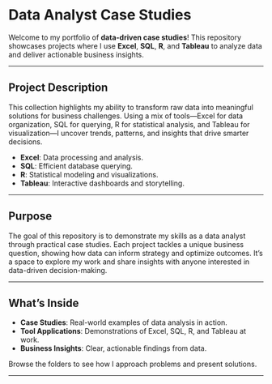 # Data Analyst Case Studies

Welcome to my portfolio of **data-driven case studies**! This repository showcases projects where I use **Excel**, **SQL**, **R**, and **Tableau** to analyze data and deliver actionable business insights.

---

## Project Description

This collection highlights my ability to transform raw data into meaningful solutions for business challenges. Using a mix of tools—Excel for data organization, SQL for querying, R for statistical analysis, and Tableau for visualization—I uncover trends, patterns, and insights that drive smarter decisions.

- **Excel**: Data processing and analysis.  
- **SQL**: Efficient database querying.  
- **R**: Statistical modeling and visualizations.  
- **Tableau**: Interactive dashboards and storytelling.

---

## Purpose

The goal of this repository is to demonstrate my skills as a data analyst through practical case studies. Each project tackles a unique business question, showing how data can inform strategy and optimize outcomes. It’s a space to explore my work and share insights with anyone interested in data-driven decision-making.

---

## What’s Inside

- **Case Studies**: Real-world examples of data analysis in action.  
- **Tool Applications**: Demonstrations of Excel, SQL, R, and Tableau at work.  
- **Business Insights**: Clear, actionable findings from data.

Browse the folders to see how I approach problems and present solutions.

---
